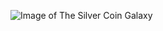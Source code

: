 ![Image of The Silver Coin Galaxy](https://apod.nasa.gov/apod/image/2004/NGC253_HstSubaruEsoNew_3500.jpg)
